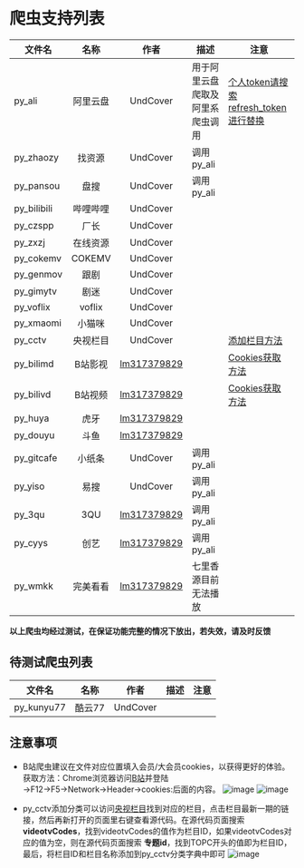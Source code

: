 # 爬虫支持列表

|文件名|名称|作者|描述|注意|
|---|:---:|:---:|---|---|
|py_ali|阿里云盘|UndCover|用于阿里云盘爬取及阿里系爬虫调用|[个人token请搜索refresh_token进行替换](#py_ali)|
|py_zhaozy|找资源|UndCover|调用py_ali||
|py_pansou|盘搜|UndCover|调用py_ali||
|py_bilibili|哔哩哔哩|UndCover|||
|py_czspp|厂长|UndCover|||
|py_zxzj|在线资源|UndCover|||
|py_cokemv|COKEMV|UndCover|||
|py_genmov|跟剧|UndCover|||
|py_gimytv|剧迷|UndCover|||
|py_voflix|voflix|UndCover|||
|py_xmaomi|小猫咪|UndCover|||
|py_cctv|央视栏目|UndCover||[添加栏目方法](#py_cctv)|
|py_bilimd|B站影视|[lm317379829](https://github.com/lm317379829)||[Cookies获取方法](#py_bilivd)|
|py_bilivd|B站视频|[lm317379829](https://github.com/lm317379829)||[Cookies获取方法](#py_bilivd)|
|py_huya|虎牙|[lm317379829](https://github.com/lm317379829)|||
|py_douyu|斗鱼|[lm317379829](https://github.com/lm317379829)|||
|py_gitcafe|小纸条|UndCover|调用py_ali||
|py_yiso|易搜|UndCover|调用py_ali||
|py_3qu|3QU|[lm317379829](https://github.com/lm317379829)|调用py_ali||
|py_cyys|创艺|[lm317379829](https://github.com/lm317379829)|调用py_ali||
|py_wmkk|完美看看|[lm317379829](https://github.com/lm317379829)| 七里香源目前无法播放||


**以上爬虫均经过测试，在保证功能完整的情况下放出，若失效，请及时反馈**

## 待测试爬虫列表
|文件名|名称|作者|描述|注意|
|---|:---:|:---:|---|---|
|py_kunyu77|酷云77|UndCover|||

## 注意事项
<div id="py_ali" ></div>
<div id="py_bilivd" ></div>

* B站爬虫建议在文件对应位置填入会员/大会员cookies，以获得更好的体验。<br>
  获取方法：Chrome浏览器访问[B站](www.bilibili.com)并登陆→F12→F5→Network→Header→cookies:后面的内容。
![image](https://raw.githubusercontent.com/lm317379829/PyramidStore/main/img/cookies%E8%8E%B7%E5%8F%96.jpg)
![image](https://raw.githubusercontent.com/lm317379829/PyramidStore/main/img/py_bilivd%E5%A1%AB%E5%85%A5.jpg)

<div id="py_cctv" ></div>

* py_cctv添加分类可以访问[央视栏目](https://tv.cctv.com/lm/index.shtml)找到对应的栏目，点击栏目最新一期的链接，然后再新打开的页面里右键查看源代码。在源代码页面搜索 **videotvCodes**，找到videotvCodes的值作为栏目ID，如果videotvCodes对应的值为空，则在源代码页面搜索 **专题id**，找到TOPC开头的值即为栏目ID，最后，将栏目ID和栏目名称添加到py_cctv分类字典中即可
![image](https://raw.githubusercontent.com/UndCover/PyramidStore/main/img/cctvtopic.jpg)


